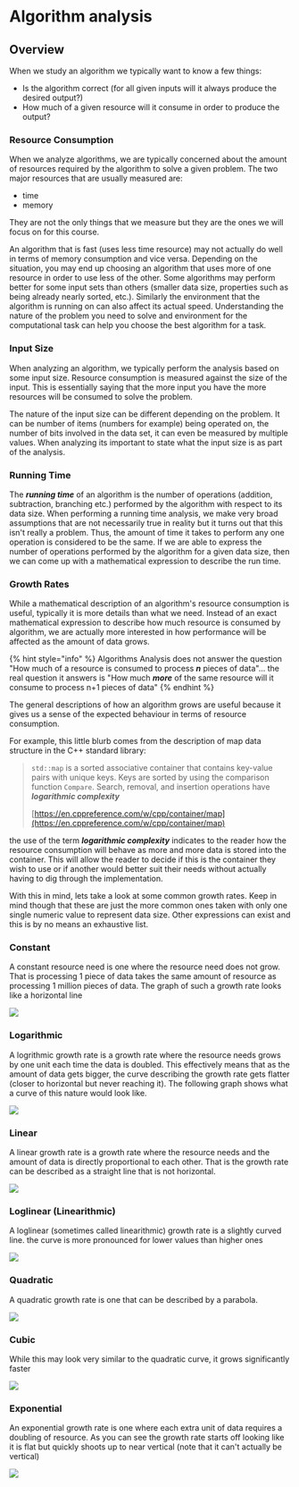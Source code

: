 # Algorithm analysis

## Overview

When we study an algorithm we typically want to know a few things:

* Is the algorithm correct \(for all given inputs will it always produce the desired output?\)
* How much of a given resource will it consume in order to produce the output? 

### Resource Consumption

When we analyze algorithms, we are typically concerned about the amount of resources required by the algorithm to solve a given problem.  The two major resources that are usually measured are:

* time
* memory

They are not the only things that we measure but they are the ones we will focus on for this course.

An algorithm that is fast \(uses less time resource\) may not actually do well in terms of memory consumption and vice versa.  Depending on the situation, you may end up choosing an algorithm that uses more of one resource in order to use less of the other.  Some algorithms may perform better for some input sets than others \(smaller data size, properties such as being already nearly sorted, etc.\).  Similarly the environment that the algorithm is running on can also affect its actual speed.  Understanding the nature of the problem you need to solve and environment for the computational task can help you choose the best algorithm for a task.   

### Input Size

When analyzing an algorithm, we typically perform the analysis based on some input size.  Resource consumption is measured against the size of the input.  This is essentially saying that the more input you have the more resources will be consumed to solve the problem.

The nature of the input size can be different depending on the problem.  It can be number of items \(numbers for example\) being operated on, the number of bits involved in the data set, it can even be measured by multiple values.  When analyzing its important to state what the input size is as part of the analysis.

### Running Time

The _**running time**_ of an algorithm is the number of operations \(addition, subtraction, branching etc.\)  performed by the algorithm with respect to its data size.  When performing a running time analysis, we make very broad assumptions that are not necessarily true in reality but it turns out that this isn't really a problem.  Thus, the amount of time it takes to perform any one operation is considered to be the same.  If we are able to express the number of operations performed by the algorithm for a given data size, then we can come up with a mathematical expression to describe the run time.

### Growth Rates

While a mathematical description of an algorithm's resource consumption is useful, typically it is more details than what we need.  Instead of an exact mathematical expression to describe how much resource is consumed by algorithm, we are actually more interested in how performance will be affected as the amount of data grows. 

{% hint style="info" %}
Algorithms Analysis does not answer the question "How much of a resource is consumed to process _**n**_ pieces of data"... the real question it answers is "How much _**more**_ of the same resource will it consume to process n+1 pieces of data"
{% endhint %}

 The general descriptions of how an algorithm grows are useful because it gives us a sense of the expected behaviour in terms of resource consumption.  

For example, this little blurb comes from the description of map data structure in the C++ standard library:

> `std::map` is a sorted associative container that contains key-value pairs with unique keys. Keys are sorted by using the comparison function `Compare`. Search, removal, and insertion operations have _**logarithmic complexity**_ 
>
> [https://en.cppreference.com/w/cpp/container/map](https://en.cppreference.com/w/cpp/container/map)

the use of the term _**logarithmic complexity**_ indicates to the reader how the resource consumption will behave as more and more data is stored into the container.   This will allow the reader to decide if this is the container they wish to use or if another would better suit their needs without actually having to dig through the implementation.

With this in mind, lets take a look at some common growth rates.  Keep in mind though that these are just the more common ones taken with only one single numeric value to represent data size.  Other expressions can exist and this is by no means an exhaustive list.

### Constant

A constant resource need is one where the resource need does not grow. That is processing 1 piece of data takes the same amount of resource as processing 1 million pieces of data. The graph of such a growth rate looks like a horizontal line

![](../.gitbook/assets/image%20%2831%29.png)

### Logarithmic

A logrithmic growth rate is a growth rate where the resource needs grows by one unit each time the data is doubled. This effectively means that as the amount of data gets bigger, the curve describing the growth rate gets flatter \(closer to horizontal but never reaching it\). The following graph shows what a curve of this nature would look like.

![](../.gitbook/assets/image%20%2847%29.png)

### Linear

A linear growth rate is a growth rate where the resource needs and the amount of data is directly proportional to each other. That is the growth rate can be described as a straight line that is not horizontal.

![](../.gitbook/assets/image%20%2859%29.png)

### Loglinear \(Linearithmic\)

A loglinear \(sometimes called linearithmic\) growth rate is a slightly curved line. the curve is more pronounced for lower values than higher ones

![](../.gitbook/assets/image%20%2844%29.png)

### Quadratic

A quadratic growth rate is one that can be described by a parabola.

![](../.gitbook/assets/image%20%2880%29.png)

### Cubic

While this may look very similar to the quadratic curve, it grows significantly faster

![](../.gitbook/assets/image%20%2861%29.png)

### Exponential

An exponential growth rate is one where each extra unit of data requires a doubling of resource. As you can see the growth rate starts off looking like it is flat but quickly shoots up to near vertical \(note that it can't actually be vertical\)

![](../.gitbook/assets/image%20%2830%29.png)



